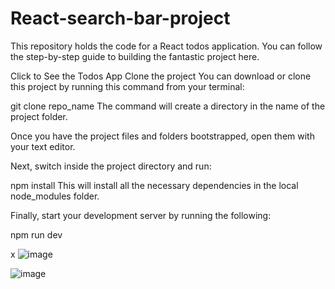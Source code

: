# React-search-bar-project

This repository holds the code for a React todos application. You can follow the step-by-step guide to building the fantastic project here.

Click to See the Todos App
Clone the project
You can download or clone this project by running this command from your terminal:

git clone repo_name
The command will create a directory in the name of the project folder.

Once you have the project files and folders bootstrapped, open them with your text editor.

Next, switch inside the project directory and run:

npm install
This will install all the necessary dependencies in the local node_modules folder.

Finally, start your development server by running the following:

npm run dev


x
![image](https://github.com/user-attachments/assets/d5f6483d-0eb0-4c78-bf28-89e68522e4fd)


![image](https://github.com/user-attachments/assets/055aa113-fc94-472f-ad71-944bfb5172bc)

